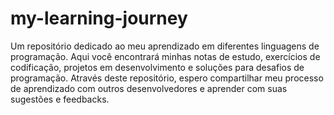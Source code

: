 # my-learning-journey
 Um repositório dedicado ao meu aprendizado em diferentes linguagens de programação. Aqui você encontrará minhas notas de estudo, exercícios de codificação, projetos em desenvolvimento e soluções para desafios de programação. Através deste repositório, espero compartilhar meu processo de aprendizado com outros desenvolvedores e aprender com suas sugestões e feedbacks.
